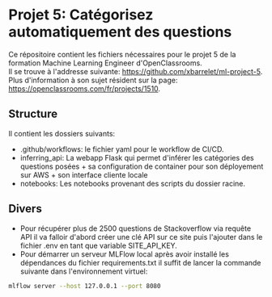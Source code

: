 # Projet 5: Catégorisez automatiquement des questions
Ce répositoire contient les fichiers nécessaires pour le projet 5 de la formation Machine Learning Engineer d'OpenClassrooms.  
Il se trouve à l'addresse suivante: https://github.com/xbarrelet/ml-project-5.  
Plus d'information à son sujet résident sur la page: https://openclassrooms.com/fr/projects/1510.

## Structure
Il contient les dossiers suivants:
- .github/workflows: le fichier yaml pour le workflow de CI/CD.
- inferring_api: La webapp Flask qui permet d'inférer les catégories des questions posées + sa configuration de container pour son déployement sur AWS + son interface cliente locale
- notebooks: Les notebooks provenant des scripts du dossier racine.

## Divers
- Pour récupérer plus de 2500 questions de Stackoverflow via requête API il va falloir d'abord créer une clé API sur ce site puis l'ajouter dans le fichier .env en tant que variable SITE_API_KEY. 
- Pour démarrer un serveur MLFlow local après avoir installé les dépendances du fichier requirements.txt il suffit de lancer la commande suivante dans l'environnement virtuel:
```bash
mlflow server --host 127.0.0.1 --port 8080
